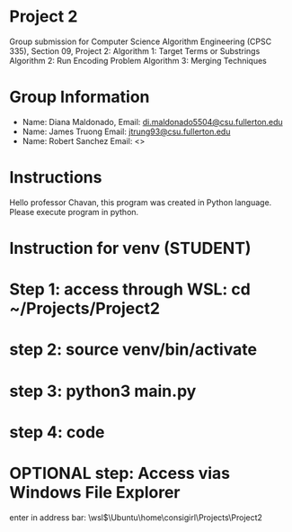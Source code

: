 # Project 2

Group submission for Computer Science Algorithm Engineering (CPSC 335), Section 09, Project 2:
Algorithm 1: Target Terms or Substrings
Algorithm 2: Run Encoding Problem
Algorithm 3: Merging Techniques

# Group Information

* Name: Diana Maldonado,  Email: <di.maldonado5504@csu.fullerton.edu>
* Name: James Truong      Email: <jtrung93@csu.fullerton.edu>
* Name: Robert Sanchez    Email: <>

# Instructions

Hello professor Chavan, this program was created in Python language. Please execute program in python.


# Instruction for venv (STUDENT)

# Step 1: access through WSL: cd ~/Projects/Project2

# step 2: source venv/bin/activate

# step 3: python3 main.py

# step 4: code

# OPTIONAL step: Access vias Windows File Explorer

enter in address bar: \\wsl$\Ubuntu\home\consigirl\Projects\Project2
